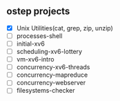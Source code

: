 ## ostep projects

-[x] Unix Utilities(cat, grep, zip, unzip)
- [ ] processes-shell
- [ ] initial-xv6
- [ ] scheduling-xv6-lottery
- [ ] vm-xv6-intro
- [ ] concurrency-xv6-threads
- [ ] concurrency-mapreduce
- [ ] concurrency-webserver
- [ ] filesystems-checker